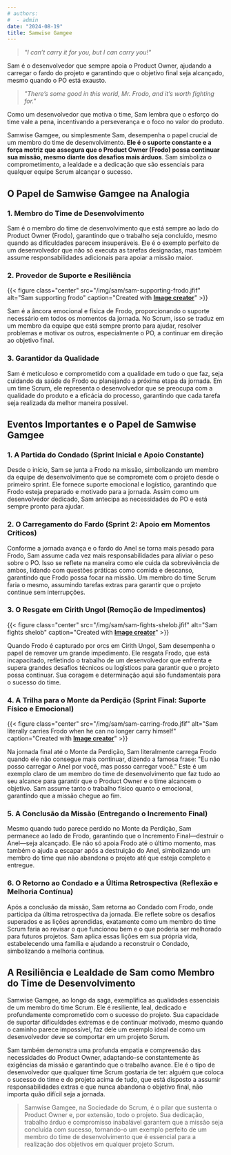 ```yaml
---
# authors:
#  - admin
date: "2024-08-19"
title: Samwise Gamgee 
---
```



> *"I can’t carry it for you, but I can carry you!"*

Sam é o desenvolvedor que sempre apoia o Product Owner, ajudando a carregar o fardo do projeto e garantindo que o objetivo final seja alcançado, mesmo quando o PO está exausto.

> *"There’s some good in this world, Mr. Frodo, and it’s worth fighting for."*

Como um desenvolvedor que motiva o time, Sam lembra que o esforço do time vale a pena, incentivando a perseverança e o foco no valor do produto.

<!--more-->

Samwise Gamgee, ou simplesmente Sam, desempenha o papel crucial de um membro do time de desenvolvimento. **Ele é o suporte constante e a força motriz que assegura que o Product Owner (Frodo) possa continuar sua missão, mesmo diante dos desafios mais árduos**. Sam simboliza o comprometimento, a lealdade e a dedicação que são essenciais para qualquer equipe Scrum alcançar o sucesso.

## O Papel de Samwise Gamgee na Analogia


### 1. Membro do Time de Desenvolvimento

Sam é o membro do time de desenvolvimento que está sempre ao lado do Product Owner (Frodo), garantindo que o trabalho seja concluído, mesmo quando as dificuldades parecem insuperáveis. Ele é o exemplo perfeito de um desenvolvedor que não só executa as tarefas designadas, mas também assume responsabilidades adicionais para apoiar a missão maior.

### 2. Provedor de Suporte e Resiliência

{{< figure class="center" src="/img/sam/sam-supporting-frodo.jfif" alt="Sam supporting frodo" caption="Created with [**Image creator**](https://www.bing.com/images/create?)" >}}


Sam é a âncora emocional e física de Frodo, proporcionando o suporte necessário em todos os momentos da jornada. No Scrum, isso se traduz em um membro da equipe que está sempre pronto para ajudar, resolver problemas e motivar os outros, especialmente o PO, a continuar em direção ao objetivo final.

### 3. Garantidor da Qualidade

Sam é meticuloso e comprometido com a qualidade em tudo o que faz, seja cuidando da saúde de Frodo ou planejando a próxima etapa da jornada. Em um time Scrum, ele representa o desenvolvedor que se preocupa com a qualidade do produto e a eficácia do processo, garantindo que cada tarefa seja realizada da melhor maneira possível.

## Eventos Importantes e o Papel de Samwise Gamgee

### 1. A Partida do Condado (Sprint Inicial e Apoio Constante)

Desde o início, Sam se junta a Frodo na missão, simbolizando um membro da equipe de desenvolvimento que se compromete com o projeto desde o primeiro sprint. Ele fornece suporte emocional e logístico, garantindo que Frodo esteja preparado e motivado para a jornada. Assim como um desenvolvedor dedicado, Sam antecipa as necessidades do PO e está sempre pronto para ajudar.

### 2. O Carregamento do Fardo (Sprint 2: Apoio em Momentos Críticos)

Conforme a jornada avança e o fardo do Anel se torna mais pesado para Frodo, Sam assume cada vez mais responsabilidades para aliviar o peso sobre o PO. Isso se reflete na maneira como ele cuida da sobrevivência de ambos, lidando com questões práticas como comida e descanso, garantindo que Frodo possa focar na missão. Um membro do time Scrum faria o mesmo, assumindo tarefas extras para garantir que o projeto continue sem interrupções.

### 3. O Resgate em Cirith Ungol (Remoção de Impedimentos)

{{< figure class="center" src="/img/sam/sam-fights-shelob.jfif" alt="Sam fights shelob" caption="Created with [**Image creator**](https://www.bing.com/images/create?)" >}}

Quando Frodo é capturado por orcs em Cirith Ungol, Sam desempenha o papel de remover um grande impedimento. Ele resgata Frodo, que está incapacitado, refletindo o trabalho de um desenvolvedor que enfrenta e supera grandes desafios técnicos ou logísticos para garantir que o projeto possa continuar. Sua coragem e determinação aqui são fundamentais para o sucesso do time.

### 4. A Trilha para o Monte da Perdição (Sprint Final: Suporte Físico e Emocional)

{{< figure class="center" src="/img/sam/sam-carring-frodo.jfif" alt="Sam literally carries Frodo when he can no longer carry himself" caption="Created with [**Image creator**](https://www.bing.com/images/create?)" >}}

Na jornada final até o Monte da Perdição, Sam literalmente carrega Frodo quando ele não consegue mais continuar, dizendo a famosa frase: "Eu não posso carregar o Anel por você, mas posso carregar você." Este é um exemplo claro de um membro do time de desenvolvimento que faz tudo ao seu alcance para garantir que o Product Owner e o time alcancem o objetivo. Sam assume tanto o trabalho físico quanto o emocional, garantindo que a missão chegue ao fim.

### 5. A Conclusão da Missão (Entregando o Incremento Final)

Mesmo quando tudo parece perdido no Monte da Perdição, Sam permanece ao lado de Frodo, garantindo que o Incremento Final—destruir o Anel—seja alcançado. Ele não só apoia Frodo até o último momento, mas também o ajuda a escapar após a destruição do Anel, simbolizando um membro do time que não abandona o projeto até que esteja completo e entregue.

### 6. O Retorno ao Condado e a Última Retrospectiva (Reflexão e Melhoria Contínua)

Após a conclusão da missão, Sam retorna ao Condado com Frodo, onde participa da última retrospectiva da jornada. Ele reflete sobre os desafios superados e as lições aprendidas, exatamente como um membro do time Scrum faria ao revisar o que funcionou bem e o que poderia ser melhorado para futuros projetos. Sam aplica essas lições em sua própria vida, estabelecendo uma família e ajudando a reconstruir o Condado, simbolizando a melhoria contínua.



## A Resiliência e Lealdade de Sam como Membro do Time de Desenvolvimento
Samwise Gamgee, ao longo da saga, exemplifica as qualidades essenciais de um membro do time Scrum. Ele é resiliente, leal, dedicado e profundamente comprometido com o sucesso do projeto. Sua capacidade de suportar dificuldades extremas e de continuar motivado, mesmo quando o caminho parece impossível, faz dele um exemplo ideal de como um desenvolvedor deve se comportar em um projeto Scrum.

Sam também demonstra uma profunda empatia e compreensão das necessidades do Product Owner, adaptando-se constantemente às exigências da missão e garantindo que o trabalho avance. Ele é o tipo de desenvolvedor que qualquer time Scrum gostaria de ter: alguém que coloca o sucesso do time e do projeto acima de tudo, que está disposto a assumir responsabilidades extras e que nunca abandona o objetivo final, não importa quão difícil seja a jornada.


> Samwise Gamgee, na Sociedade do Scrum, é o pilar que sustenta o Product Owner e, por extensão, todo o projeto. Sua dedicação, trabalho árduo e compromisso inabalável garantem que a missão seja concluída com sucesso, tornando-o um exemplo perfeito de um membro do time de desenvolvimento que é essencial para a realização dos objetivos em qualquer projeto Scrum.

<br>